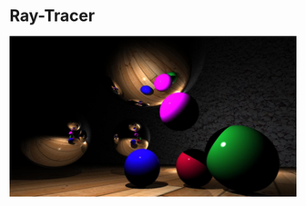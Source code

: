 # Ray-Tracer

![example](https://github.com/bbobco/Ray-Tracer/blob/master/src/screenshots/0.23772178766189067.jpg?raw=true)
